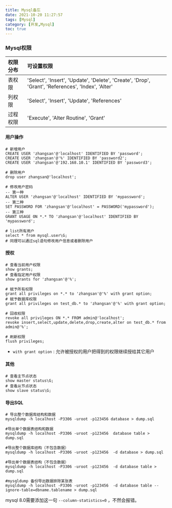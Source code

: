 ```yaml
---
title: Mysql备忘
date: 2021-10-20 11:27:57
tags: [Mysql]
category: [开发,Mysql]
toc: true
---
```




### Mysql权限

| 权限分布  | 可设置权限                                                   |
| :------- | :----------------------------------------------------------- |
| 表权限    | 'Select', 'Insert', 'Update', 'Delete', 'Create', 'Drop', 'Grant', 'References', 'Index', 'Alter' |
| 列权限    | 'Select', 'Insert', 'Update', 'References'                   |
| 过程权限   | 'Execute', 'Alter Routine', 'Grant'                          |

<!-- more -->

#### 用户操作

```mysql
# 新增用户
CREATE USER 'zhangsan'@'localhost' IDENTIFIED BY 'password';
CREATE USER 'zhangsan'@'%' IDENTIFIED BY 'password2';
CREATE USER 'zhangsan'@'192.168.10.1' IDENTIFIED BY 'password3';

# 删除用户
drop user zhangsan@'localhost';

# 修改用户密码
-- 第一种
ALTER USER 'zhangsan'@'localhost' IDENTIFIED BY 'mypassword';
-- 第二种
SET PASSWORD FOR 'zhangsan'@'localhost' = PASSWORD('mypassword');
-- 第三种
GRANT USAGE ON *.* TO 'zhangsan'@'localhost' IDENTIFIED BY 'mypassword';

# list所有用户
select * from mysql.user\G;
# 同理可以通过sql语句修改用户信息或者删除用户
```

#### 授权

```mysql
# 查看当前用户权限
show grants;
# 查看指定用户权限
show grants for 'zhangsan'@'%'; 

# 赋予所有权限
grant all privileges on *.* to 'zhangsan'@'%' with grant option;
# 赋予数据库权限
grant all privileges on test_db.* to 'zhangsan'@'%' with grant option;

# 回收权限
revoke all privileges ON *.* FROM admin@'localhost';
revoke insert,select,update,delete,drop,create,alter on test_db.* from admin@'%';

# 刷新权限
flush privileges;
```

* `with grant option` : 允许被授权的用户把得到的权限继续授给其它用户



#### 其他

```mysql
# 查看主节点状态
show master status\G;
# 查看从节点状态
show slave status\G;
```



#### 导出SQL

```shell
# 导出整个数据库结构和数据
mysqldump -h localhost -P3306 -uroot -p123456 database > dump.sql

#导出单个数据表结构和数据
mysqldump -h localhost -P3306 -uroot -p123456  database table > dump.sql

#导出整个数据库结构（不包含数据）
mysqldump -h localhost -P3306 -uroot -p123456  -d database > dump.sql

#导出单个数据表结构（不包含数据）
mysqldump -h localhost -P3306 -uroot -p123456  -d database table > dump.sql

#mysqldump 备份导出数据排除某张表
mysqldump -h localhost -P3306 -uroot -p123456  -d database table --ignore-table=dbname.tablename > dump.sql

```
mysql 8.0需要添加这一句 `--column-statistics=0` ，不然会报错。





